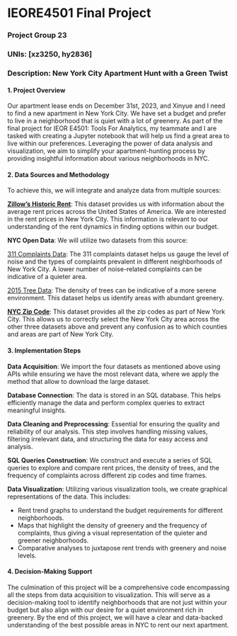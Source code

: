 # IEORE4501 Final Project

### Project Group 23

### UNIs: [xz3250, hy2836]

### Description: New York City Apartment Hunt with a Green Twist
#### 1. Project Overview
Our apartment lease ends on December 31st, 2023, and Xinyue and I need to find a new apartment in New York City. We have set a budget and prefer to live in a neighborhood that is quiet with a lot of greenery. As part of the final project for IEOR E4501: Tools For Analytics, my teammate and I are tasked with creating a Jupyter notebook that will help us find a great area to live within our preferences. Leveraging the power of data analysis and visualization, we aim to simplify your apartment-hunting process by providing insightful information about various neighborhoods in NYC.

#### 2. Data Sources and Methodology
To achieve this, we will integrate and analyze data from multiple sources:

[**Zillow’s Historic Rent**](https://drive.google.com/file/d/19h6qhJHjxyyNd4DML7pbf1pJGavQed0s/view?usp=sharing): This dataset provides us with information about the average rent prices across the United States of America. We are interested in the rent prices in New York City. This information is relevant to our understanding of the rent dynamics in finding options within our budget.

**NYC Open Data**: We will utilize two datasets from this source:

[311 Complaints Data](https://data.cityofnewyork.us/Social-Services/311-Service-Requests-from-2010-to-Present/erm2-nwe9): The 311 complaints dataset helps us gauge the level of noise and the types of complaints prevalent in different neighborhoods of New York City. A lower number of noise-related complaints can be indicative of a quieter area.

[2015 Tree Data](https://data.cityofnewyork.us/dataset/2015StreetTreesCensus_TREES/5rq2-4hqu): The density of trees can be indicative of a more serene environment. This dataset helps us identify areas with abundant greenery.

[**NYC Zip Code**](https://drive.google.com/drive/folders/1P89KAFAUAHVZsEcyDYVfD1L7pMeGBvIO?usp=sharing): This dataset provides all the zip codes as part of New York City. This allows us to correctly select the New York City area across the other three datasets above and prevent any confusion as to which counties and areas are part of New York City.

#### 3. Implementation Steps
**Data Acquisition**: We import the four datasets as mentioned above using APIs while ensuring we have the most relevant data, where we apply the method that allow to download the large dataset.

**Database Connection**: The data is stored in an SQL database. This helps efficiently manage the data and perform complex queries to extract meaningful insights.

**Data Cleaning and Preprocessing**: Essential for ensuring the quality and reliability of our analysis. This step involves handling missing values, filtering irrelevant data, and structuring the data for easy access and analysis.

**SQL Queries Construction**: We construct and execute a series of SQL queries to explore and compare rent prices, the density of trees, and the frequency of complaints across different zip codes and time frames.

**Data Visualization**: Utilizing various visualization tools, we create graphical representations of the data. This includes:

+ Rent trend graphs to understand the budget requirements for different neighborhoods.
+ Maps that highlight the density of greenery and the frequency of complaints, thus giving a visual representation of the quieter and greener neighborhoods.
+ Comparative analyses to juxtapose rent trends with greenery and noise levels.

#### 4. Decision-Making Support
The culmination of this project will be a comprehensive code encompassing all the steps from data acquisition to visualization. This will serve as a decision-making tool to identify neighborhoods that are not just within your budget but also align with our desire for a quiet environment rich in greenery. By the end of this project, we will have a clear and data-backed understanding of the best possible areas in NYC to rent our next apartment.